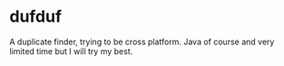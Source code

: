 dufduf
======

A duplicate finder, trying to be cross platform. Java of course and very limited time but I will try my best.
